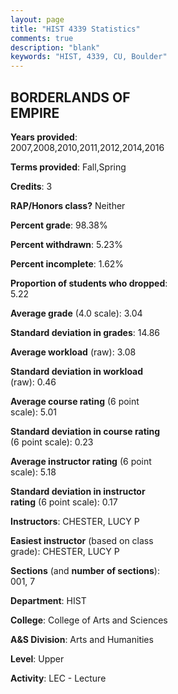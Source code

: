 ```yaml
---
layout: page
title: "HIST 4339 Statistics"
comments: true
description: "blank"
keywords: "HIST, 4339, CU, Boulder"
--- 
```

<head>
<script src="https://ajax.googleapis.com/ajax/libs/jquery/2.1.3/jquery.min.js"></script>
<script src="https://dl.dropboxusercontent.com/s/pc42nxpaw1ea4o9/highcharts.js?dl=0"></script>
<!-- <script src="../assets/js/highcharts.js"></script> -->
<style type="text/css">@font-face {
	font-family: "Bebas Neue";
	src: url(https://www.filehosting.org/file/details/544349/BebasNeue%20Regular.otf) format("opentype");
	}
	h1.Bebas { 
		font-family: "Bebas Neue", Verdana, Tahoma;
	}
</style>
</head>
<body>
	<div id="container" style="float: right; width: 45%; height: 88%; margin-left: 2.5%; margin-right: 2.5%;"></div>
	<script language="JavaScript">
		$(document).ready(function() {
		var chart = {type: 'column'};
		var title = {text: 'Grade Distribution'};
		var xAxis = {categories: ['A','B','C','D','F'],crosshair: true};
		var yAxis = {min: 0,title: {text: 'Percentage'}};
		var tooltip = {headerFormat: '<center><b><span style="font-size:20px">{point.key}</span></b></center>',
		               pointFormat: '<td style="padding:0"><b>{point.y:.1f}%</b></td>',
		               footerFormat: '</table>',shared: true,useHTML: true};
		var plotOptions = {column: {pointPadding: 0.0,borderWidth: 0}};  
		var credits = {enabled: false};var series= [{name: 'Percent',data: [37.21,44.19,12.09,1.4,5.12,]}];
		var json = {};
		json.chart = chart;
		json.title = title;
		json.tooltip = tooltip;
		json.xAxis = xAxis;
		json.yAxis = yAxis;  
		json.series = series;
		json.plotOptions = plotOptions;  
		json.credits = credits;
		$('#container').highcharts(json);
	});
	</script>
</body>
			   
## BORDERLANDS OF EMPIRE

**Years provided**: 2007,2008,2010,2011,2012,2014,2016

**Terms provided**: Fall,Spring

**Credits**: 3

**RAP/Honors class?** Neither

**Percent grade**: 98.38%

**Percent withdrawn**: 5.23%

**Percent incomplete**: 1.62%

**Proportion of students who dropped**: 5.22

**Average grade** (4.0 scale): 3.04

**Standard deviation in grades**: 14.86

**Average workload** (raw): 3.08

**Standard deviation in workload** (raw): 0.46

**Average course rating** (6 point scale): 5.01

**Standard deviation in course rating** (6 point scale): 0.23

**Average instructor rating** (6 point scale): 5.18

**Standard deviation in instructor rating** (6 point scale): 0.17

**Instructors**: CHESTER, LUCY P

**Easiest instructor** (based on class grade): CHESTER, LUCY P

**Sections** (and **number of sections**): 001, 7

**Department**: HIST

**College**: College of Arts and Sciences

**A&S Division**: Arts and Humanities

**Level**: Upper

**Activity**: LEC - Lecture